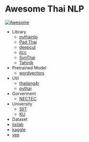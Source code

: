 # Awesome Thai NLP 
[![Awesome](https://cdn.rawgit.com/sindresorhus/awesome/d7305f38d29fed78fa85652e3a63e154dd8e8829/media/badge.svg)](https://github.com/sindresorhus/awesome)

- Library
  - [pythainlp](https://github.com/wannaphongcom/pythainlp)
  - [Pad Thai](https://github.com/titipata/padthai)
  - [deepcut](https://github.com/rkcosmos/deepcut)
  - [jtcc](https://github.com/wittawatj/jtcc)
  - [SynThai](https://github.com/KenjiroAI/SynThai)
  - [Tahinlk](https://github.com/pichaio/thainltk)
- Pretrained Model
  - [wordvectors](https://github.com/Kyubyong/wordvectors)
- Util
  - [thailang4r](https://github.com/veer66/thailang4r)
  - [pythai](https://pypi.python.org/pypi/pythai)
- Gorverment
  - [NECTEC](https://www.nectec.or.th/research/research-unit/hccru-lst.html)
- University
  - [SIIT](http://saki.siit.tu.ac.th/thainlp/)
  - [KU](https://www.cpe.ku.ac.th/?lang=en)
- Dataset
 - [iisilab](http://awn.iisilab.org/services)
 - [kaggle](https://www.kaggle.com/korakot/nlp/feed)
 - [vee](https://github.com/veer66/nlp_thai_resources)
